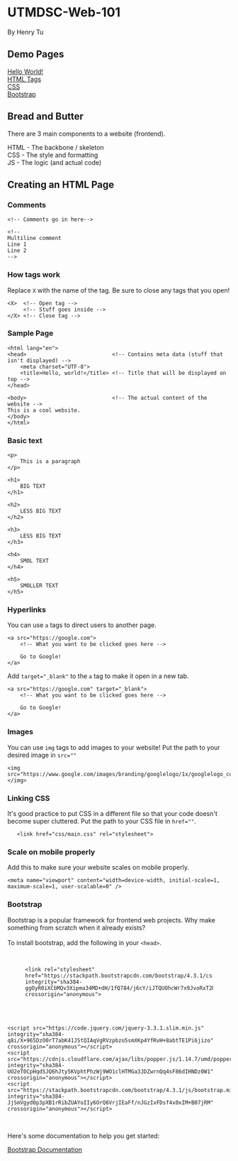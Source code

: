 # UTMDSC-Web-101
By Henry Tu

## Demo Pages

[Hello World!](https://henrytwo.github.io/UTMDSC-Web-101/step-1-helloworld) <br>
[HTML Tags](https://henrytwo.github.io/UTMDSC-Web-101/step-2-tags) <br>
[CSS](https://henrytwo.github.io/UTMDSC-Web-101/step-3-css) <br>
[Bootstrap](https://henrytwo.github.io/UTMDSC-Web-101/step-4-bootstrap) <br>

## Bread and Butter
There are 3 main components to a website (frontend).

HTML - The backbone / skeleton<br>
CSS - The style and formatting<br>
JS - The logic (and actual code)

## Creating an HTML Page

### Comments
```
<!-- Comments go in here-->

<!-- 
Multiline comment
Line 1
Line 2
-->

```

### How tags work
Replace `X` with the name of the tag. Be sure to close any tags that you open! 
```$xslt
<X>  <!-- Open tag -->
     <!-- Stuff goes inside -->
</X> <!-- Close tag -->
```

### Sample Page
```
<html lang="en">
<head>                           <!-- Contains meta data (stuff that isn't displayed) -->
    <meta charset="UTF-8">
    <title>Hello, world!</title> <!-- Title that will be displayed on top -->
</head>

<body>                           <!-- The actual content of the website -->
This is a cool website.
</body>
</html>
```

### Basic text
```$xslt
<p>
    This is a paragraph
</p>

<h1>
    BIG TEXT
</h1>

<h2>
    LESS BIG TEXT
</h2>

<h3>
    LESS BIG TEXT
</h3>

<h4>
    SMOL TEXT
</h4>

<h5>
    SMOLLER TEXT
</h5>
```

### Hyperlinks
You can use  `a` tags to direct users to another page. 
```$xslt
<a src="https://google.com">
    <!-- What you want to be clicked goes here -->
    
    Go to Google!
</a>
```

Add ``target="_blank"`` to the `a` tag to make it open in a new tab.
```$xslt
<a src="https://google.com" target="_blank">
    <!-- What you want to be clicked goes here -->
    
    Go to Google!
</a>
```

### Images
You can use `img` tags to add images to your website! Put the path to your desired image in `src=""`
```$xslt
<img src="https://www.google.com/images/branding/googlelogo/1x/googlelogo_color_272x92dp.png">
</img>
```

### Linking CSS
It's good practice to put CSS in a different file so that your code doesn't become super cluttered. Put the path to your CSS file in `href=""`.


``    <link href="css/main.css" rel="stylesheet">
``

### Scale on mobile properly
Add this to make sure your website scales on mobile properly.

```<meta name="viewport" content="width=device-width, initial-scale=1, maximum-scale=1, user-scalable=0" />```

### Bootstrap
Bootstrap is a popular framework for frontend web projects. Why make something from scratch when it already exists?
<br>
<br>
To install bootstrap, add the following in your `<head>`.


<br>

<figure class="highlight"><pre><code class="language-html" data-lang="html"><span class="nt">&lt;link</span> <span class="na">rel=</span><span class="s">"stylesheet"</span> <span class="na">href=</span><span class="s">"https://stackpath.bootstrapcdn.com/bootstrap/4.3.1/css/bootstrap.min.css"</span> <span class="na">integrity=</span><span class="s"><span>"<span class="corInf sha384" data-title="sha384" data-code="sha384">sha<b></b>384</span>-ggOyR0iXCbMQv3Xipma34MD+dH/1fQ784/j6cY/iJTQUOhcWr7x9JvoRxT2MZw1T"</span></span> <span class="na">crossorigin=</span><span class="s">"anonymous"</span><span class="nt">&gt;</span></code></pre></figure>


<br>
<br>

<pre><code class="language-html" data-lang="html"><span class="nt">&lt;script </span><span class="na">src=</span><span class="s">"https://code.jquery.com/jquery-3.3.1.slim.min.js"</span> <span class="na">integrity=</span><span class="s"><span>"<span class="corInf sha384" data-title="sha384" data-code="sha384">sha<b></b>384</span>-q8i/X+965DzO0rT7abK41JStQIAqVgRVzpbzo5smXKp4YfRvH+8abtTE1Pi6jizo"</span></span> <span class="na">crossorigin=</span><span class="s">"anonymous"</span><span class="nt">&gt;&lt;/script&gt;</span>
<span class="nt">&lt;script </span><span class="na">src=</span><span class="s">"https://cdnjs.cloudflare.com/ajax/libs/popper.js/1.14.7/umd/popper.min.js"</span> <span class="na">integrity=</span><span class="s"><span>"<span class="corInf sha384" data-title="sha384" data-code="sha384">sha<b></b>384</span>-UO2eT0CpHqdSJQ6hJty5KVphtPhzWj9WO1clHTMGa3JDZwrnQq4sF86dIHNDz0W1"</span></span> <span class="na">crossorigin=</span><span class="s">"anonymous"</span><span class="nt">&gt;&lt;/script&gt;</span>
<span class="nt">&lt;script </span><span class="na">src=</span><span class="s">"https://stackpath.bootstrapcdn.com/bootstrap/4.3.1/js/bootstrap.min.js"</span> <span class="na">integrity=</span><span class="s"><span>"<span class="corInf sha384" data-title="sha384" data-code="sha384">sha<b></b>384</span>-JjSmVgyd0p3pXB1rRibZUAYoIIy6OrQ6VrjIEaFf/nJGzIxFDsf4x0xIM+B07jRM"</span></span> <span class="na">crossorigin=</span><span class="s">"anonymous"</span><span class="nt">&gt;&lt;/script&gt;</span></code></pre>

<br>

Here's some documentation to help you get started: <br>

[Bootstrap Documentation](https://getbootstrap.com/docs/4.3/getting-started/introduction/)
